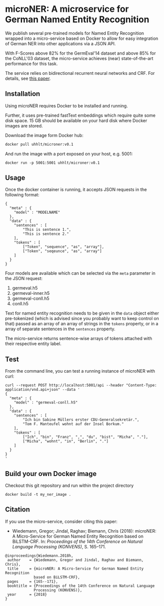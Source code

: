 # microNER: A microservice for German Named Entity Recognition

We publish several pre-trained models for Named Entity Recognition wrapped into a micro-service based on Docker to allow for easy integration of German NER into other applications via a JSON API. 

With F-Scores above 82% for the GermEval'14 dataset and above 85% for the CoNLL'03 dataset, the micro-service achieves (near) state-of-the-art performance for this task.

The service relies on bidirectional recurrent neural networks and CRF. For details, see [this paper](https://www.oeaw.ac.at/fileadmin/subsites/academiaecorpora/PDF/konvens18_19.pdf).

## Installation

Using microNER requires Docker to be installed and running.

Further, it uses pre-trained fastText embeddings which require quite some disk space. 15 GB should be available on your hard disk where Docker images are stored.

Download the image form Docker hub:

```sh
docker pull uhhlt/microner:v0.1
```

And run the image with a port exposed on your host, e.g. 5001:

```shell
docker run -p 5001:5001 uhhlt/microner:v0.1
```


## Usage

Once the docker container is running, it accepts JSON requests in the following format:
```
{
  "meta" : {
    "model" : "MODELNAME"
  },
  "data" : {
    "sentences" : [
        "This is sentence 1.",
        "This is sentence 2."
    ],
    "tokens" : [
		["Token", "sequence", "as", "array"], 
		["Token", "seqeunce", "as", "array"]
	]
  }
}
```

Four models are available which can be selected via the `meta` parameter in the JSON request:
1. germeval.h5
2. germeval-inner.h5
3. germeval-conll.h5
4. conll.h5

Text for named entity recognition needs to be given in the `data` object either pre-tokenized 
(which is advised since you probably want to keep control on that) 
passed as an array of an array of strings in the `tokens` property, or in a array of separate 
sentences in the `sentences` property.

The micro-service returns sentence-wise arrays of tokens attached with their respective 
entity label.

## Test

From the command line, you can test a running instance of microNER with curl:

```
curl --request POST http://localhost:5001/api --header "Content-Type: application/vnd.api+json" --data '
{
  "meta" : {
    "model" : "germeval-conll.h5"
  },
  "data" : {
    "sentences" : [
        "Ich bin Sabine Müllers erster CDU-Generalsekretär.",
        "Tom F. Manteufel wohnt auf der Insel Borkum."
    ],
    "tokens" : [
		["Ich", "bin", "Franz", ",", "du", "bist", "Micha", "."], 
		["Micha", "wohnt", "in", "Berlin", "."]
	]
  }
}
'
```

## Build your own Docker image

Checkout this git repository and run within the project directory

`docker build -t my_ner_image .`


## Citation

If you use the micro-service, consider citing this paper:

* Wiedemann, Gregor; Jindal, Raghav; Biemann, Chris (2018): microNER: A Micro-Service for German Named Entity Recognition based on BiLSTM-CRF. In: *Proceedings of the 14th Conference on Natural Language Processing (KONVENS)*, S. 165–171.

```
@inproceedings{Wiedemann.2018h,
 author    = {Wiedemann, Gregor and Jindal, Raghav and Biemann, Chris},
 title     = {microNER: A Micro-Service for German Named Entity Recognition 
             based on BiLSTM-CRF},
 pages     = {165--171},
 booktitle = {Proceedings of the 14th Conference on Natural Language 
             Processing (KONVENS)},
 year      = {2018}
}
```
